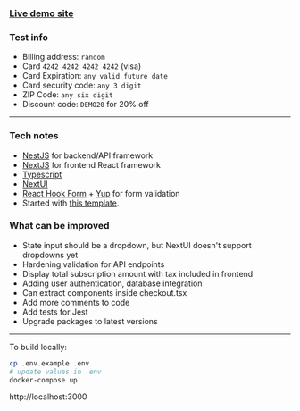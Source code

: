 ### [Live demo site](https://em-stripe-demo.herokuapp.com)

### Test info
- Billing address: `random`
- Card `4242 4242 4242 4242` (visa)
- Card Expiration: `any valid future date`
- Card security code: `any 3 digit`
- ZIP Code: `any six digit`
- Discount code: `DEMO20` for 20% off

---

### Tech notes

- [Ne<ins>s</ins>tJS](https://nestjs.com) for backend/API framework
- [Ne<ins>x</ins>tJS](https://nextjs.org) for frontend React framework
- [Typescript](https://www.typescriptlang.org)
- [NextUI](https://nextui.org)
- [React Hook Form](https://react-hook-form.com) + [Yup](https://github.com/jquense/yup) for form validation
- Started with [this template](https://github.com/thisismydesign/nestjs-starter).

### What can be improved
- State input should be a dropdown, but NextUI doesn't support dropdowns yet
- Hardening validation for API endpoints
- Display total subscription amount with tax included in frontend
- Adding user authentication, database integration
- Can extract components inside checkout.tsx
- Add more comments to code
- Add tests for Jest
- Upgrade packages to latest versions

---

To build locally:

```sh
cp .env.example .env
# update values in .env
docker-compose up
```

http://localhost:3000
